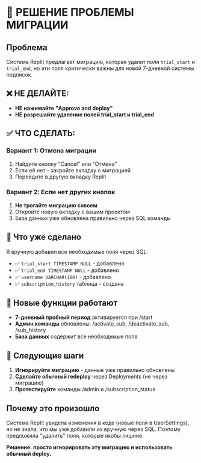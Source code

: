 # 🚨 РЕШЕНИЕ ПРОБЛЕМЫ МИГРАЦИИ

## Проблема
Система Replit предлагает миграцию, которая удалит поля `trial_start` и `trial_end`, но эти поля критически важны для новой 7-дневной системы подписок.

## ❌ НЕ ДЕЛАЙТЕ:
- **НЕ нажимайте "Approve and deploy"**
- **НЕ разрешайте удаление полей trial_start и trial_end**

## ✅ ЧТО СДЕЛАТЬ:

### Вариант 1: Отмена миграции
1. Найдите кнопку "Cancel" или "Отмена" 
2. Если её нет - закройте вкладку с миграцией
3. Перейдите в другую вкладку Replit

### Вариант 2: Если нет других кнопок
1. **Не трогайте миграцию совсем**
2. Откройте новую вкладку с вашим проектом
3. База данных уже обновлена правильно через SQL команды

## 💾 Что уже сделано
Я вручную добавил все необходимые поля через SQL:
- ✅ `trial_start TIMESTAMP NULL` - добавлено
- ✅ `trial_end TIMESTAMP NULL` - добавлено  
- ✅ `username VARCHAR(100)` - добавлено
- ✅ `subscription_history` таблица - создана

## 🔧 Новые функции работают
- **7-дневный пробный период** активируется при /start
- **Админ команды** обновлены: /activate_sub, /deactivate_sub, /sub_history
- **База данных** содержит все необходимые поля

## 🎯 Следующие шаги
1. **Игнорируйте миграцию** - данные уже правильно обновлены
2. **Сделайте обычный redeploy** через Deployments (не через миграцию)
3. **Протестируйте** команды /admin и /subscription_status

## Почему это произошло
Система Replit увидела изменения в коде (новые поля в UserSettings), но не знала, что мы уже добавили их вручную через SQL. Поэтому предложила "удалить" поля, которые якобы лишние.

**Решение: просто игнорировать эту миграцию и использовать обычный deploy.**